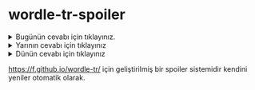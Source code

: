 # wordle-tr-spoiler

<details>
  <summary>Bugünün cevabı için tıklayınız.</summary>
  <br>
    <b> sapış </b>
</details>

<details>
  <summary>Yarının cevabı için tıklayınız</summary>
  <br>
   <b> serçe </b>
</details>

<details>
  <summary>Dünün cevabı için tıklayınız </summary>
  <br>
  <b> dallı </b>
</details>

https://f.github.io/wordle-tr/ için geliştirilmiş bir spoiler sistemidir kendini yeniler otomatik olarak.

